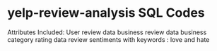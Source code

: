 # yelp-review-analysis SQL Codes
Attributes Included:
User review data
business review data
business category rating data
review sentiments with keywords : love and hate
